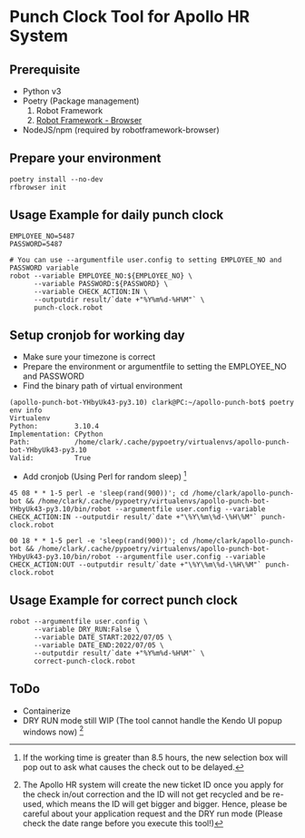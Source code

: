 # Punch Clock Tool for Apollo HR System

## Prerequisite

- Python v3
- Poetry (Package management)
    1. Robot Framework
    2. [Robot Framework - Browser](https://github.com/MarketSquare/robotframework-browser)
- NodeJS/npm (required by robotframework-browser)

## Prepare your environment

```shell
poetry install --no-dev
rfbrowser init
```

## Usage Example for daily punch clock

```shell
EMPLOYEE_NO=5487
PASSWORD=5487

# You can use --argumentfile user.config to setting EMPLOYEE_NO and PASSWORD variable
robot --variable EMPLOYEE_NO:${EMPLOYEE_NO} \
      --variable PASSWORD:${PASSWORD} \
      --variable CHECK_ACTION:IN \
      --outputdir result/`date +"%Y%m%d-%H%M"` \
      punch-clock.robot
```

## Setup cronjob for working day

- Make sure your timezone is correct
- Prepare the environment or argumentfile to setting the EMPLOYEE_NO and PASSWORD
- Find the binary path of virtual environment

```shell
(apollo-punch-bot-YHbyUk43-py3.10) clark@PC:~/apollo-punch-bot$ poetry env info
Virtualenv
Python:         3.10.4
Implementation: CPython
Path:           /home/clark/.cache/pypoetry/virtualenvs/apollo-punch-bot-YHbyUk43-py3.10
Valid:          True
```

- Add cronjob (Using Perl for random sleep) [^1]

```shell
45 08 * * 1-5 perl -e 'sleep(rand(900))'; cd /home/clark/apollo-punch-bot && /home/clark/.cache/pypoetry/virtualenvs/apollo-punch-bot-YHbyUk43-py3.10/bin/robot --argumentfile user.config --variable CHECK_ACTION:IN --outputdir result/`date +"\%Y\%m\%d-\%H\%M"` punch-clock.robot

00 18 * * 1-5 perl -e 'sleep(rand(900))'; cd /home/clark/apollo-punch-bot && /home/clark/.cache/pypoetry/virtualenvs/apollo-punch-bot-YHbyUk43-py3.10/bin/robot --argumentfile user.config --variable CHECK_ACTION:OUT --outputdir result/`date +"\%Y\%m\%d-\%H\%M"` punch-clock.robot

```

## Usage Example for correct punch clock

```shell
robot --argumentfile user.config \
      --variable DRY_RUN:False \
      --variable DATE_START:2022/07/05 \
      --variable DATE_END:2022/07/05 \
      --outputdir result/`date +"%Y%m%d-%H%M"` \
      correct-punch-clock.robot
```

## ToDo

- Containerize
- DRY RUN mode still WIP (The tool cannot handle the Kendo UI popup windows now) [^2]

[^1]: If the working time is greater than 8.5 hours, the new selection box will pop out to ask what causes the check out to be delayed.

[^2]: The Apollo HR system will create the new ticket ID once you apply for the check in/out correction and the ID will not get recycled and be re-used, which means the ID will get bigger and bigger. Hence, please be careful about your application request and the DRY run mode (Please check the date range before you execute this tool!)
